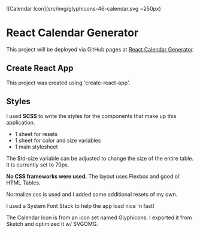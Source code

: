 ![Calendar Icon](src/img/glyphicons-46-calendar.svg =250px)

# React Calendar Generator

This project will be deployed via GitHub pages at [React Calendar Generator](https://davidysoards.github.io/calendar-generator-react).

## Create React App

This project was created using 'create-react-app'.

## Styles

I used **SCSS** to write the styles for the components that make up this application.

- 1 sheet for resets
- 1 sheet for color and size variables
- 1 main stylesheet

The \$td-size variable can be adjusted to change the size of the entire table.<br />
It is currently set to 70px.

**No CSS frameworks were used.** The layout uses Flexbox and good ol' HTML Tables.

Normalize.css is used and I added some additional resets of my own.

I used a System Font Stack to help the app load nice 'n fast!

The Calendar Icon is from an icon set named Glyphicons. I exported it from Sketch and optimized it w/ SVGOMG.
